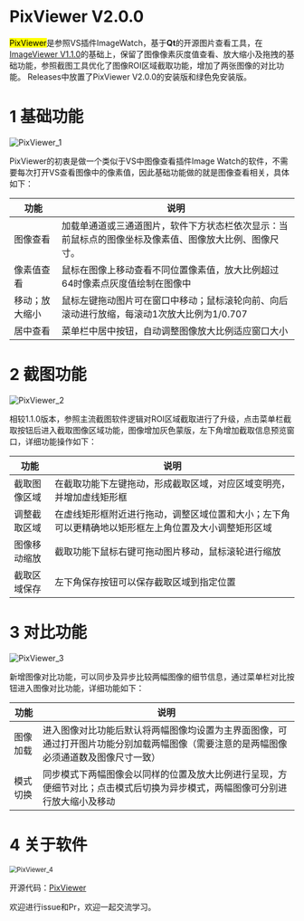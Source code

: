 # PixViewer V2.0.0

<mark>PixViewer</mark>是参照VS插件ImageWatch，基于**Qt**的开源图片查看工具，在[ImageViewer V1.1.0](https://github.com/xiaoguo1417/ImageViewer)的基础上，保留了图像像素灰度值查看、放大缩小及拖拽的基础功能，参照截图工具优化了图像ROI区域截取功能，增加了两张图像的对比功能。
Releases中放置了PixViewer V2.0.0的安装版和绿色免安装版。

# 1 基础功能

![PixViewer_1](https://cdn.jsdelivr.net/gh/xiaoguo1417/PicHost@main/img/PixViewer_1.gif)

PixViewer的初衷是做一个类似于VS中图像查看插件Image Watch的软件，不需要每次打开VS查看图像中的像素值，因此基础功能做的就是图像查看相关，具体如下：

| 功能           | 说明                                                         |
| -------------- | ------------------------------------------------------------ |
| 图像查看       | 加载单通道或三通道图片，软件下方状态栏依次显示：当前鼠标点的图像坐标及像素值、图像放大比例、图像尺寸。 |
| 像素值查看     | 鼠标在图像上移动查看不同位置像素值，放大比例超过64时像素点灰度值绘制在图像中 |
| 移动；放大缩小 | 鼠标左键拖动图片可在窗口中移动；鼠标滚轮向前、向后滚动进行放缩，每滚动1次放大比例为1/0.707 |
| 居中查看       | 菜单栏中居中按钮，自动调整图像放大比例适应窗口大小           |

# 2 截图功能

![PixViewer_2](https://cdn.jsdelivr.net/gh/xiaoguo1417/PicHost@main/img/PixViewer_2.gif)

相较1.1.0版本，参照主流截图软件逻辑对ROI区域截取进行了升级，点击菜单栏截取按钮后进入截取图像区域功能，图像增加灰色蒙版，左下角增加截取信息预览窗口，详细功能操作如下：

| 功能         | 说明                                                         |
| ------------ | ------------------------------------------------------------ |
| 截取图像区域 | 在截取功能下左键拖动，形成截取区域，对应区域变明亮，并增加虚线矩形框 |
| 调整截取区域 | 在虚线矩形框附近进行拖动，调整区域位置和大小；左下角可以更精确地以矩形框左上角位置及大小调整矩形区域 |
| 图像移动缩放 | 截取功能下鼠标右键可拖动图片移动，鼠标滚轮进行缩放           |
| 截取区域保存 | 左下角保存按钮可以保存截取区域到指定位置                     |

# 3 对比功能

![PixViewer_3](https://cdn.jsdelivr.net/gh/xiaoguo1417/PicHost@main/img/PixViewer_3.gif)

新增图像对比功能，可以同步及异步比较两幅图像的细节信息，通过菜单栏对比按钮进入图像对比功能，详细功能如下：

| 功能     | 说明                                                         |
| -------- | ------------------------------------------------------------ |
| 图像加载 | 进入图像对比功能后默认将两幅图像均设置为主界面图像，可通过打开图片功能分别加载两幅图像（需要注意的是两幅图像必须通道数及图像尺寸一致） |
| 模式切换 | 同步模式下两幅图像会以同样的位置及放大比例进行呈现，方便细节对比；点击模式后切换为异步模式，两幅图像可分别进行放大缩小及移动 |

# 4 关于软件

<img src="https://cdn.jsdelivr.net/gh/xiaoguo1417/PicHost@main/img/PixViewer_4.png" alt="PixViewer_4" style="zoom:80%;" />

开源代码：[PixViewer](https://github.com/xiaoguo1417/PixViewer)

欢迎进行issue和Pr，欢迎一起交流学习。

